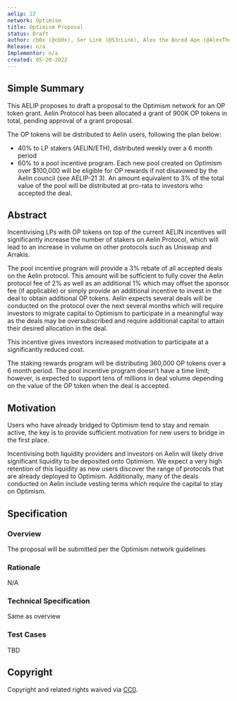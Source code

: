 ```yaml
---
aelip: 22
network: Optimism
title: Optimism Proposal
status: Draft
author: cb0x (@cb0x), Ser Link (@S3rLink), Alex the Bored Ape (@AlexTheBoredApe)
Release: n/a
Implementor: n/a
created: 05-20-2022
---
```


## Simple Summary

This AELIP proposes to draft a proposal to the Optimism network for an OP token grant. Aelin Protocol has been allocated a grant of 900K OP tokens in total, pending approval of a grant proposal.

The OP tokens will be distributed to Aelin users, following the plan below:

- 40% to LP stakers (AELIN/ETH), distributed weekly over a 6 month period
- 60% to a pool incentive program. Each new pool created on Optimism over $100,000 will be eligible for OP rewards if not disavowed by the Aelin council (see AELIP-21 3). An amount equivalent to 3% of the total value of the pool will be distributed at pro-rata to investors who accepted the deal.

## Abstract

Incentivising LPs with OP tokens on top of the current AELIN incentives will significantly increase the number of stakers on Aelin Protocol, which will lead to an increase in volume on other protocols such as Uniswap and Arrakis.

The pool incentive program will provide a 3% rebate of all accepted deals on the Aelin protocol. This amount will be sufficient to fully cover the Aelin protocol fee of 2% as well as an additional 1% which may offset the sponsor fee (if applicable) or simply provide an additional incentive to invest in the deal to obtain additional OP tokens. Aelin expects several deals will be conducted on the protocol over the next several months which will require investors to migrate capital to Optimism to participate in a meaningful way as the deals may be oversubscribed and require additional capital to attain their desired allocation in the deal.

This incentive gives investors increased motivation to participate at a significantly reduced cost.

The staking rewards program will be distributing 360,000 OP tokens over a 6 month period. The pool incentive program doesn’t have a time limit; however, is expected to support tens of millions in deal volume depending on the value of the OP token when the deal is accepted.

## Motivation

Users who have already bridged to Optimism tend to stay and remain active, the key is to provide sufficient motivation for new users to bridge in the first place.

Incentivising both liquidity providers and investors on Aelin will likely drive significant liquidity to be deposited onto Optimism. We expect a very high retention of this liquidity as new users discover the range of protocols that are already deployed to Optimism. Additionally, many of the deals conducted on Aelin include vesting terms which require the capital to stay on Optimism.

## Specification

### Overview

The proposal will be submitted per the Optimism network guidelines

### Rationale

N/A

### Technical Specification

Same as overview

### Test Cases

TBD

## Copyright

Copyright and related rights waived via [CC0](https://creativecommons.org/publicdomain/zero/1.0/).
